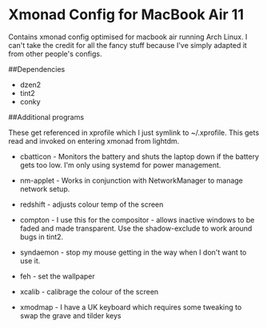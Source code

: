 Xmonad Config for MacBook Air 11
================================

Contains xmonad config optimised for macbook air running Arch Linux. I can't take the credit for all the fancy stuff because I've simply adapted it from other people's configs.

##Dependencies

* dzen2
* tint2
* conky

##Additional programs 

These get referenced in xprofile which I just symlink to ~/.xprofile. This gets read and invoked on entering xmonad from lightdm. 

* cbatticon - Monitors the battery and shuts the laptop down if the battery gets too low. I'm only using systemd for power management.

* nm-applet - Works in conjunction with NetworkManager to manage network setup. 

* redshift - adjusts colour temp of the screen

* compton - I use this for the compositor - allows inactive windows to be faded and made transparent. Use the shadow-exclude to work around bugs in tint2.

* syndaemon - stop my mouse getting in the way when I don't want to use it.

* feh - set the wallpaper

* xcalib - calibrage the colour of the screen

* xmodmap - I have a UK keyboard which requires some tweaking to swap the grave and tilder keys

